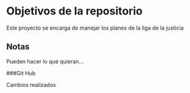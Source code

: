 # Objetivos de la repositorio

Este proyecto se encarga de manejar los planes de la liga de la justicia


## Notas
Pueden hacer lo que quieran...


###Git Hub

Cambios realizados
